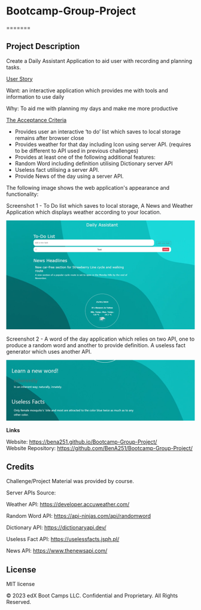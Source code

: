 # Bootcamp-Group-Project


=======
## Project Description 

Create a Daily Assistant Application to aid user with recording and planning tasks.


<ins>User Story</ins> <br>

Want: an interactive application which provides me with tools and information to use daily

Why: To aid me with planning my days and make me more productive

<ins>The Acceptance Criteria </ins> <br>

* 	Provides user an interactive ‘to do’ list which saves to local storage remains after browser close
* 	Provides weather for that day including Icon using server API.     (requires to be different to API used in previous challenges)
* 	Provides at least one of the following additional features:
* 	Random Word including definition utilising Dictionary server API
* 	Useless fact utilising a server API.
* 	Provide News of the day using a server API.


The following image shows the web application's appearance and functionality:

Screenshot 1 - To Do list which saves to local storage, A News and Weather Application which displays weather according to your location.

![](images\Screenshot1.png)


Screenshot 2 - A word of the day application which relies on two API, one to produce a random word and another to provide definition. A useless fact generator which uses another API.

![](images\Screenshot2.png)



<strong>Links</strong>

Website: https://bena251.github.io/Bootcamp-Group-Project/ <br>
Website Repository: https://github.com/BenA251/Bootcamp-Group-Project/


## Credits

Challenge/Project Material was provided by course. 

Server APIs Source:

Weather API: https://developer.accuweather.com/ 

Random Word API: https://api-ninjas.com/api/randomword 

Dictionary API: https://dictionaryapi.dev/

Useless Fact API: https://uselessfacts.jsph.pl/

News API: https://www.thenewsapi.com/ 



## License

MIT license




© 2023 edX Boot Camps LLC. Confidential and Proprietary. All Rights Reserved.

